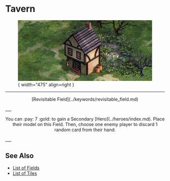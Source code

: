 # Tavern

<figure markdown="span">

![Tavern Map Location](../assets/locations-tavern.webp){ width="475" align=right }

</figure>

___
<p style="text-align: center;" markdown>[Revisitable Field](../keywords/revisitable_field.md)</p>
___
<p style="text-align: center;" markdown>You can :pay: 7 :gold: to gain a Secondary [Hero](../heroes/index.md). Place their model on this Field. Then, choose one enemy player to discard 1 random card from their hand.</p>
___


## See Also

- [List of Fields](index.md)
- [List of Tiles](../tiles/index.md)
